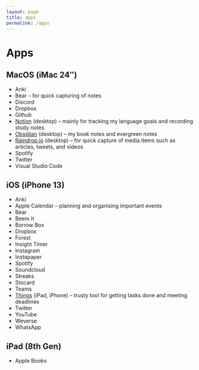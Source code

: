 ```yaml
---
layout: page
title: apps
permalink: /apps
---
```


<h1>Apps</h1>

## MacOS (iMac 24″)

- Anki
- Bear – for quick capturing of notes
- Discord
- Dropbox
- Github
- [Notion](https://www.notion.so/) (desktop) – mainly for tracking my language goals and recording study notes
- [Obsidian](https://obsidian.md/) (desktop) – my book notes and evergreen notes
- [Raindrop.io](https://raindrop.io/) (desktop) – for quick capture of media items such as articles, tweets, and videos
- Spotify
- Twitter
- Visual Studio Code


## iOS (iPhone 13)

- Anki
- Apple Calendar – planning and organising important events
- Bear
- Beem It
- Borrow Box
- Dropbox
- Forest
- Insight Timer
- Instagram
- Instapaper
- Spotify
- Soundcloud
- Streaks
- Stocard
- Teams
- [Things](https://culturedcode.com/things/) (iPad, iPhone) – trusty tool for getting tasks done and meeting deadlines
- Twitter
- YouTube
- Weverse
- WhatsApp


## iPad (8th Gen)

- Apple Books



<style>
  .wrapper {
    max-width: 58em;
  }
</style>